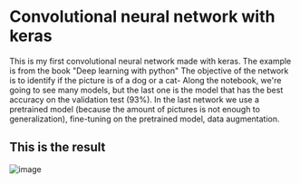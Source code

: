 # Convolutional neural network with keras
This is my first convolutional neural network made with keras. The example is from the book "Deep learning with python"
The objective of the network is to identify if the picture is of a  dog or a cat-
Along the notebook, we're going to see many models, but the last one is the model that has the best accuracy on the validation test (93%).
In the last network we use a pretrained model (because the amount of pictures is not enough to generalization),  fine-tuning on the pretrained model, data augmentation.

## This is the result
![image](https://user-images.githubusercontent.com/86540563/211677416-5bfaf0f0-6439-4edd-b02e-3985a72c8a27.png)
